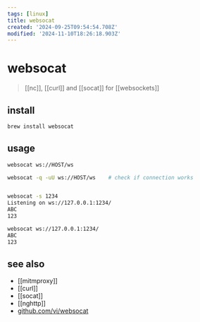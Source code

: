 ```yaml
---
tags: [linux]
title: websocat
created: '2024-09-25T09:54:54.708Z'
modified: '2024-11-10T18:26:18.903Z'
---
```


# websocat

> [[nc]], [[curl]] and [[socat]] for [[websockets]]

## install

```sh
brew install websocat
```

## usage

```sh
websocat ws://HOST/ws

websocat -q -uU ws://HOST/ws    # check if connection works


websocat -s 1234
Listening on ws://127.0.0.1:1234/
ABC
123

websocat ws://127.0.0.1:1234/
ABC
123
```

## see also

- [[mitmproxy]]
- [[curl]]
- [[socat]]
- [[nghttp]]
- [github.com/vi/websocat](https://github.com/vi/websocat)
